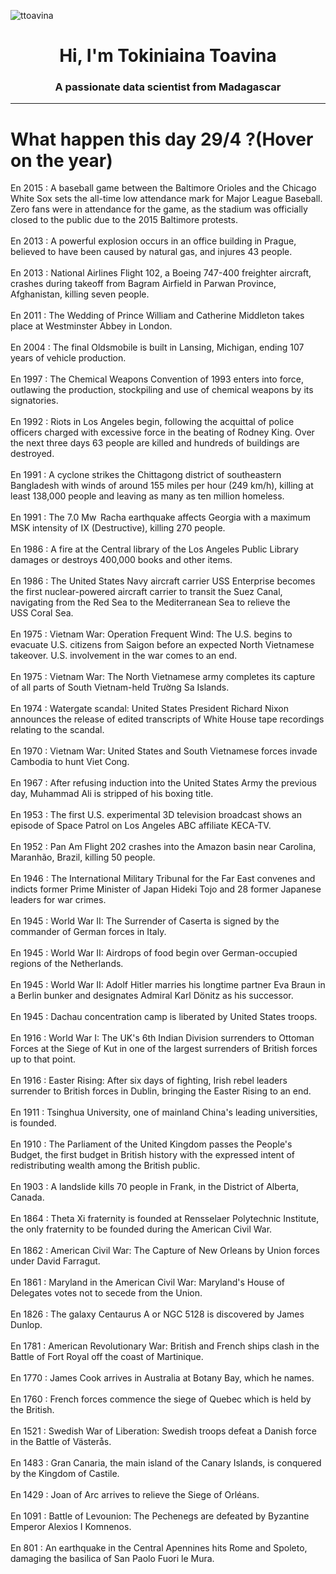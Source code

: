 
<p align="left"> <img src="https://komarev.com/ghpvc/?username=ttoavina&label=Profile%20views&color=0e75b6&style=flat" alt="ttoavina" /> </p>
<h1 align="center">Hi, I'm Tokiniaina Toavina</h1>
<h3 align="center">A passionate data scientist from Madagascar</h3>
    
<hr/>
<h1> What happen this day 29/4 ?(Hover on the year)</h1>

En 2015 : A baseball game between the Baltimore Orioles and the Chicago White Sox sets the all-time low attendance mark for Major League Baseball. Zero fans were in attendance for the game, as the stadium was officially closed to the public due to the 2015 Baltimore protests.
<br/><br/>
En 2013 : A powerful explosion occurs in an office building in Prague, believed to have been caused by natural gas, and injures 43 people.
<br/><br/>
En 2013 : National Airlines Flight 102, a Boeing 747-400 freighter aircraft, crashes during takeoff from Bagram Airfield in Parwan Province, Afghanistan, killing seven people.
<br/><br/>
En 2011 : The Wedding of Prince William and Catherine Middleton takes place at Westminster Abbey in London.
<br/><br/>
En 2004 : The final Oldsmobile is built in Lansing, Michigan, ending 107 years of vehicle production.
<br/><br/>
En 1997 : The Chemical Weapons Convention of 1993 enters into force, outlawing the production, stockpiling and use of chemical weapons by its signatories.
<br/><br/>
En 1992 : Riots in Los Angeles begin, following the acquittal of police officers charged with excessive force in the beating of Rodney King. Over the next three days 63 people are killed and hundreds of buildings are destroyed.
<br/><br/>
En 1991 : A cyclone strikes the Chittagong district of southeastern Bangladesh with winds of around 155 miles per hour (249 km/h), killing at least 138,000 people and leaving as many as ten million homeless.
<br/><br/>
En 1991 : The 7.0 Mw  Racha earthquake affects Georgia with a maximum MSK intensity of IX (Destructive), killing 270 people.
<br/><br/>
En 1986 : A fire at the Central library of the Los Angeles Public Library damages or destroys 400,000 books and other items.
<br/><br/>
En 1986 : The United States Navy aircraft carrier USS Enterprise becomes the first nuclear-powered aircraft carrier to transit the Suez Canal, navigating from the Red Sea to the Mediterranean Sea to relieve the USS Coral Sea.
<br/><br/>
En 1975 : Vietnam War: Operation Frequent Wind: The U.S. begins to evacuate U.S. citizens from Saigon before an expected North Vietnamese takeover. U.S. involvement in the war comes to an end.
<br/><br/>
En 1975 : Vietnam War: The North Vietnamese army completes its capture of all parts of South Vietnam-held Trường Sa Islands.
<br/><br/>
En 1974 : Watergate scandal: United States President Richard Nixon announces the release of edited transcripts of White House tape recordings relating to the scandal.
<br/><br/>
En 1970 : Vietnam War: United States and South Vietnamese forces invade Cambodia to hunt Viet Cong.
<br/><br/>
En 1967 : After refusing induction into the United States Army the previous day, Muhammad Ali is stripped of his boxing title.
<br/><br/>
En 1953 : The first U.S. experimental 3D television broadcast shows an episode of Space Patrol on Los Angeles ABC affiliate KECA-TV.
<br/><br/>
En 1952 : Pan Am Flight 202 crashes into the Amazon basin near Carolina, Maranhão, Brazil, killing 50 people.
<br/><br/>
En 1946 : The International Military Tribunal for the Far East convenes and indicts former Prime Minister of Japan Hideki Tojo and 28 former Japanese leaders for war crimes.
<br/><br/>
En 1945 : World War II: The Surrender of Caserta is signed by the commander of German forces in Italy.
<br/><br/>
En 1945 : World War II: Airdrops of food begin over German-occupied regions of the Netherlands.
<br/><br/>
En 1945 : World War II: Adolf Hitler marries his longtime partner Eva Braun in a Berlin bunker and designates Admiral Karl Dönitz as his successor.
<br/><br/>
En 1945 : Dachau concentration camp is liberated by United States troops.
<br/><br/>
En 1916 : World War I: The UK's 6th Indian Division surrenders to Ottoman Forces at the Siege of Kut in one of the largest surrenders of British forces up to that point.
<br/><br/>
En 1916 : Easter Rising: After six days of fighting, Irish rebel leaders surrender to British forces in Dublin, bringing the Easter Rising to an end.
<br/><br/>
En 1911 : Tsinghua University, one of mainland China's leading universities, is founded.
<br/><br/>
En 1910 : The Parliament of the United Kingdom passes the People's Budget, the first budget in British history with the expressed intent of redistributing wealth among the British public.
<br/><br/>
En 1903 : A landslide kills 70 people in Frank, in the District of Alberta, Canada.
<br/><br/>
En 1864 : Theta Xi fraternity is founded at Rensselaer Polytechnic Institute, the only fraternity to be founded during the American Civil War.
<br/><br/>
En 1862 : American Civil War: The Capture of New Orleans by Union forces under David Farragut.
<br/><br/>
En 1861 : Maryland in the American Civil War: Maryland's House of Delegates votes not to secede from the Union.
<br/><br/>
En 1826 : The galaxy Centaurus A or NGC 5128 is discovered by James Dunlop.
<br/><br/>
En 1781 : American Revolutionary War: British and French ships clash in the Battle of Fort Royal off the coast of Martinique.
<br/><br/>
En 1770 : James Cook arrives in Australia at Botany Bay, which he names.
<br/><br/>
En 1760 : French forces commence the siege of Quebec which is held by the British.
<br/><br/>
En 1521 : Swedish War of Liberation: Swedish troops defeat a Danish force in the Battle of Västerås.
<br/><br/>
En 1483 : Gran Canaria, the main island of the Canary Islands, is conquered by the Kingdom of Castile.
<br/><br/>
En 1429 : Joan of Arc arrives to relieve the Siege of Orléans.
<br/><br/>
En 1091 : Battle of Levounion: The Pechenegs are defeated by Byzantine Emperor Alexios I Komnenos.
<br/><br/>
En 801 : An earthquake in the Central Apennines hits Rome and Spoleto, damaging the basilica of San Paolo Fuori le Mura.
<br/><br/>

